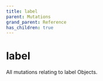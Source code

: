 ```yaml
---
title: label
parent: Mutations
grand_parent: Reference
has_children: true
---
```


# label

All mutations relating to label Objects.

